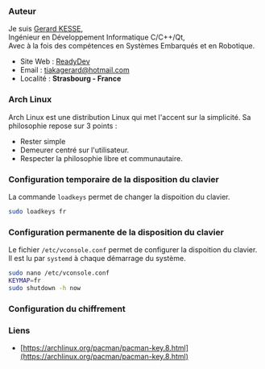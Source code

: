 ### Auteur

Je suis 
[Gerard KESSE](https://readydev.ovh/presentation/ "Accédez à mon site web (ReadyDev)"),  
Ingénieur en Développement Informatique C/C++/Qt,  
Avec à la fois des compétences en Systèmes Embarqués et en Robotique.  

* Site Web : [ReadyDev](https://readydev.ovh "Accédez à mon site web (ReadyDev)")
* Email : [tiakagerard@hotmail.com](mailto:tiakagerard@hotmail.com?subject=Contact&body=Bonjour "Me contactez par email")
* Localité : **Strasbourg - France**

### Arch Linux

Arch Linux est une distribution Linux qui met l'accent sur la simplicité. 
Sa philosophie repose sur 3 points :
* Rester simple
* Demeurer centré sur l'utilisateur. 
* Respecter la philosophie libre et communautaire. 
    
### Configuration temporaire de la disposition du clavier

La commande `loadkeys` permet de changer la dispoition du clavier.

```sh
sudo loadkeys fr
```

### Configuration permanente de la disposition du clavier

Le fichier `/etc/vconsole.conf` permet de configurer la dispoition du clavier.  
Il est lu par `systemd` à chaque démarrage du système.

```sh
sudo nano /etc/vconsole.conf
KEYMAP=fr
sudo shutdown -h now
```

### Configuration du chiffrement


### Liens

* [https://archlinux.org/pacman/pacman-key.8.html](https://archlinux.org/pacman/pacman-key.8.html)
